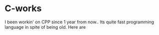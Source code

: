 # C-works
I been workin' on CPP since 1 year from now.. Its quite fast programming language in spite of being old. Here are 
